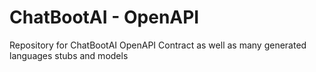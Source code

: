 # ChatBootAI - OpenAPI

Repository for ChatBootAI OpenAPI Contract as well as many generated languages stubs and models
